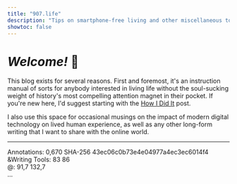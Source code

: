 ```yaml
---
title: "907.life"
description: "Tips on smartphone-free living and other miscellaneous topics."
showtoc: false
---
```


# _Welcome!_ :wave:

This blog exists for several reasons. First and foremost, it's an instruction manual of sorts for anybody interested in living life without the soul-sucking weight of history's most compelling attention magnet in their pocket. If you're new here, I'd suggest starting with the [How I Did It](https://907.life/how-i-did-it/) post.
 
I also use this space for occasional musings on the impact of modern digital technology on lived human experience, as well as any other long-form writing that I want to share with the online world.

---
Annotations: 0,670 SHA-256 43ec06c0b73e4e04977a4ec3ec6014f4  
&Writing Tools: 83 86  
@: 91,7 132,7  
...
